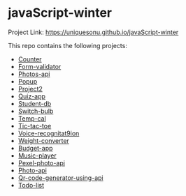# javaScript-winter


Project Link: https://uniquesonu.github.io/javaScript-winter

This repo contains the following projects:

- [Counter](./counter)
- [Form-validator](./form-validator)
- [Photos-api](./photos-api)
- [Popup](./popup)
- [Project2](./project2)
- [Quiz-app](./quiz-app)
- [Student-db](./student-db)
- [Switch-bulb](./switch-bulb)
- [Temp-cal](./temp-cal)
- [Tic-tac-toe](./tic-tac-toe)
- [Voice-recognitat9ion](./voice-recognitation)
- [Weight-converter](./weight-converter)
- [Budget-app](./budget-app)
- [Music-player](./muzik-player)
- [Pexel-photo-api](./pexel-photo-api)
- [Photo-api](./photo-api)
- [Qr-code-generator-using-api](./qr-code-generator-using-api)
- [Todo-list](./todo-list)
